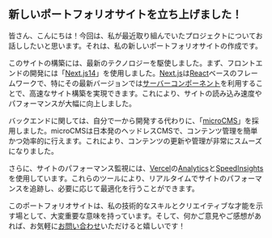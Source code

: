 ## 新しいポートフォリオサイトを立ち上げました！

皆さん、こんにちは！今回は、私が最近取り組んでいたプロジェクトについてお話ししたいと思います。それは、私の新しいポートフォリオサイトの作成です。

このサイトの構築には、最新のテクノロジーを駆使しました。まず、フロントエンドの開発には「[Next.js14](https://nextjs.org/blog/next-14)」を使用しました。[Next.js](https://nextjs.org/)は[React](https://ja.react.dev/)ベースのフレームワークで、特にその最新バージョンでは[サーバーコンポーネント](https://nextjs.org/docs/app/building-your-application/rendering/server-components)を利用することで、高速なサイト構築を実現できます。これにより、サイトの読み込み速度やパフォーマンスが大幅に向上しました。

バックエンドに関しては、自分で一から開発する代わりに、「[microCMS](https://microcms.io/)」を採用しました。microCMSは日本発のヘッドレスCMSで、コンテンツ管理を簡単かつ効率的に行えます。これにより、コンテンツの更新や管理が非常にスムーズになりました。

さらに、サイトのパフォーマンス監視には、[Vercel](https://vercel.com/)の[Analytics](https://vercel.com/docs/analytics)と[SpeedInsights](https://vercel.com/docs/speed-insights)を使用しています。これらのツールにより、リアルタイムでサイトのパフォーマンスを追跡し、必要に応じて最適化を行うことができます。

このポートフォリオサイトは、私の技術的なスキルとクリエイティブな才能を示す場として、大変重要な意味を持っています。そして、何かご意見やご感想があれば、お気軽に[お問い合わせ](https://www.ryu-tech.tokyo/about)いただけると嬉しいです！
